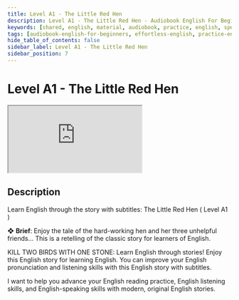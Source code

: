 ```yaml
---
title: Level A1 - The Little Red Hen
description: Level A1 - The Little Red Hen - Audiobook English For Beginners
keywords: [shared, english, material, audiobook, practice, english, speaking]
tags: [audiobook-english-for-beginners, effortless-english, practice-english-speaking]
hide_table_of_contents: false
sidebar_label: Level A1 - The Little Red Hen
sidebar_position: 7
---
```


# Level A1 - The Little Red Hen

<div class="video-container">
<iframe src="https://www.youtube.com/embed/xzD5_hiZVJU?controls=0" title="YouTube video player"></iframe>
<a href="https://www.youtube.com/watch?v=xzD5_hiZVJU" target="_blank"></a>
</div>

## Description

Learn English through the story with subtitles: The Little Red Hen ( Level A1 )

❖ **Brief**:
Enjoy the tale of the hard-working hen and her three unhelpful friends... This is a retelling of the classic story for learners of English.

KILL TWO BIRDS WITH ONE STONE: Learn English through stories! Enjoy this English story for learning English. You can improve your English pronunciation and listening skills with this English story with subtitles.

I want to help you advance your English reading practice, English listening skills, and English-speaking skills with modern, original English stories.